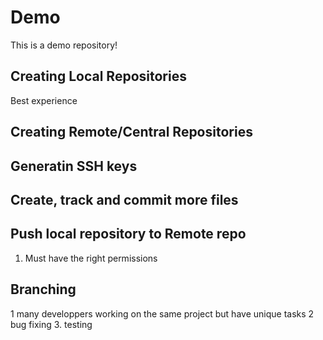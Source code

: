# Demo
This is a demo repository!
## Creating Local Repositories
Best experience
## Creating Remote/Central Repositories
## Generatin SSH keys
## Create, track and commit more files
## Push local repository to Remote repo
1. Must have the right permissions 
## Branching
1 many developpers working on the same project but have unique tasks
2 bug fixing
3. testing